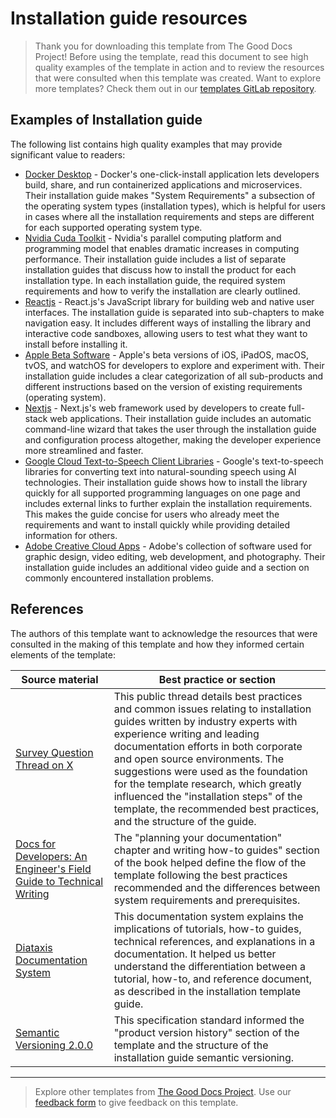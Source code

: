# Installation guide resources

> Thank you for downloading this template from The Good Docs Project! Before using the template, read this document to see high quality examples of the template in action and to review the resources that were consulted when this template was created. Want to explore more templates? Check them out in our [templates GitLab repository](https://gitlab.com/tgdp/templates).

## Examples of Installation guide

The following list contains high quality examples that may provide significant value to readers:

* [Docker Desktop](https://docs.docker.com/desktop/install/mac-install/?utm_source=https://thegooddocsproject.dev) - Docker's one-click-install application lets developers build, share, and run containerized applications and microservices. Their installation guide makes "System Requirements" a subsection of the operating system types (installation types), which is helpful for users in cases where all the installation requirements and steps are different for each supported operating system type.
* [Nvidia Cuda Toolkit](https://docs.nvidia.com/cuda/?utm_source=https://thegooddocsproject.dev) - Nvidia's parallel computing platform and programming model that enables dramatic increases in computing performance. Their installation guide includes a list of separate installation guides that discuss how to install the product for each installation type. In each installation guide, the required system requirements and how to verify the installation are clearly outlined.
* [Reactjs](https://react.dev/learn/installation/?utm_source=https://thegooddocsproject.dev) - React.js's JavaScript library for building web and native user interfaces. The installation guide is separated into sub-chapters to make navigation easy. It includes different ways of installing the library and interactive code sandboxes, allowing users to test what they want to install before installing it.
* [Apple Beta Software](https://developer.apple.com/support/install-beta/?utm_source=https://thegooddocsproject.dev) - Apple's beta versions of iOS, iPadOS, macOS, tvOS, and watchOS for developers to explore and experiment with. Their installation guide includes a clear categorization of all sub-products and different instructions based on the version of existing requirements (operating system).
* [Nextjs](https://nextjs.org/docs/getting-started/installation/?utm_source=https://thegooddocsproject.dev) - Next.js's web framework used by developers to create full-stack web applications. Their installation guide includes an automatic command-line wizard that takes the user through the installation guide and configuration process altogether, making the developer experience more streamlined and faster.
* [Google Cloud Text-to-Speech Client Libraries](https://cloud.google.com/text-to-speech/docs/libraries/?utm_source=https://thegooddocsproject.dev) - Google's text-to-speech libraries for converting text into natural-sounding speech using AI technologies. Their installation guide shows how to install the library quickly for all supported programming languages on one page and includes external links to further explain the installation requirements. This makes the guide concise for users who already meet the requirements and want to install quickly while providing detailed information for others.
* [Adobe Creative Cloud Apps](https://helpx.adobe.com/download-install/using/download-creative-cloud-apps.html/?utm_source=https://thegooddocsproject.dev) - Adobe's collection of software used for graphic design, video editing, web development, and photography. Their installation guide includes an additional video guide and a section on commonly encountered installation problems.

## References

The authors of this template want to acknowledge the resources that were consulted in the making of this template and how they informed certain elements of the template:

| Source material | Best practice or section |
| --------------- | ---------------          |
| [Survey Question Thread on X](https://twitter.com/iambolajiayo/status/1539627304015601664)| This public thread details best practices and common issues relating to installation guides written by industry experts with experience writing and leading documentation efforts in both corporate and open source environments. The suggestions were used as the foundation for the template research, which greatly influenced the "installation steps" of the template, the recommended best practices, and the structure of the guide. |
| [Docs for Developers: An Engineer's Field Guide to Technical Writing](https://docsfordevelopers.com/) | The "planning your documentation" chapter and writing how-to guides" section of the book helped define the flow of the template following the best practices recommended and the differences between system requirements and prerequisites. |
| [Diataxis Documentation System](https://diataxis.fr/?utm_source=https://thegooddocsproject.dev) | This documentation system explains the implications of tutorials, how-to guides, technical references, and explanations in a documentation. It helped us better understand the differentiation between a tutorial, how-to, and reference document, as described in the installation template guide. |
| [Semantic Versioning 2.0.0](https://semver.org/?utm_source=https://thegooddocsproject.dev) | This specification standard informed the "product version history" section of the template and the structure of the installation guide semantic versioning. |

---

> Explore other templates from [The Good Docs Project](https://gitlab.com/tgdp/templates). Use our [feedback form](https://thegooddocsproject.dev/feedback/?template=Installation%20guide%20resources) to give feedback on this template.
